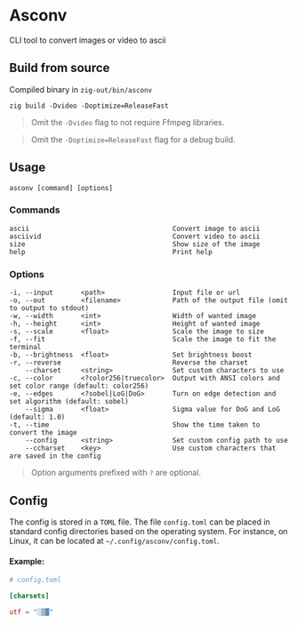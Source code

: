 # Asconv

CLI tool to convert images or video to ascii

## Build from source
Compiled binary in `zig-out/bin/asconv`

```
zig build -Dvideo -Doptimize=ReleaseFast
```
> Omit the `-Dvideo` flag to not require Ffmpeg libraries.

> Omit the `-Doptimize=ReleaseFast` flag for a debug build.

## Usage
```
asconv [command] [options]
```

### Commands
```
ascii                                    Convert image to ascii
asciivid                                 Convert video to ascii
size                                     Show size of the image
help                                     Print help
```

### Options
```
-i, --input       <path>                 Input file or url
-o, --out         <filename>             Path of the output file (omit to output to stdout)
-w, --width       <int>                  Width of wanted image
-h, --height      <int>                  Height of wanted image
-s, --scale       <float>                Scale the image to size
-f, --fit                                Scale the image to fit the terminal
-b, --brightness  <float>                Set brightness boost
-r, --reverse                            Reverse the charset
    --charset     <string>               Set custom characters to use
-c, --color       <?color256|truecolor>  Output with ANSI colors and set color range (default: color256)
-e, --edges       <?sobel|LoG|DoG>       Turn on edge detection and set algorithm (default: sobel)
    --sigma       <float>                Sigma value for DoG and LoG (default: 1.0)
-t, --time                               Show the time taken to convert the image
    --config      <string>               Set custom config path to use
    --ccharset    <key>                  Use custom characters that are saved in the config
```
> Option arguments prefixed with `?` are optional.

## Config
The config is stored in a `TOML` file. The file `config.toml` can be placed in standard config directories based on the operating system. For instance, on Linux, it can be located at `~/.config/asconv/config.toml`.

#### Example:
```toml
# config.toml

[charsets]

utf = "░▒▓"
```

